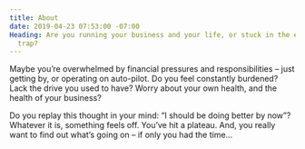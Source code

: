 ```yaml
---
title: About
date: 2019-04-23 07:53:00 -07:00
Heading: Are you running your business and your life, or stuck in the entrepreneurial
  trap?
---
```


Maybe you’re overwhelmed by financial pressures and responsibilities – just getting by, or operating on auto-pilot. Do you feel constantly burdened? Lack the drive you used to have? Worry about your own health, and the health of your business?

Do you replay this thought in your mind: “I should be doing better by now”? Whatever it is, something feels off. You’ve hit a plateau. And, you really want to find out what’s going on – if only you had the time…